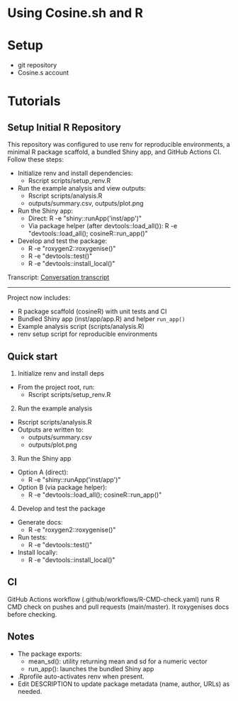 # Using Cosine.sh and R

# Setup
- git repository
- Cosine.s account

# Tutorials

## Setup Initial R Repository

This repository was configured to use renv for reproducible environments, a minimal R package scaffold, a bundled Shiny app, and GitHub Actions CI. Follow these steps:

- Initialize renv and install dependencies:
  - Rscript scripts/setup_renv.R
- Run the example analysis and view outputs:
  - Rscript scripts/analysis.R
  - outputs/summary.csv, outputs/plot.png
- Run the Shiny app:
  - Direct: R -e "shiny::runApp('inst/app')"
  - Via package helper (after devtools::load_all()): R -e "devtools::load_all(); cosineR::run_app()"
- Develop and test the package:
  - R -e "roxygen2::roxygenise()"
  - R -e "devtools::test()"
  - R -e "devtools::install_local()"

Transcript: [Conversation transcript](transcripts/r-repository-setup.md)

---

Project now includes:
- R package scaffold (cosineR) with unit tests and CI
- Bundled Shiny app (inst/app/app.R) and helper `run_app()`
- Example analysis script (scripts/analysis.R)
- renv setup script for reproducible environments

## Quick start

1) Initialize renv and install deps
- From the project root, run:
  - Rscript scripts/setup_renv.R

2) Run the example analysis
- Rscript scripts/analysis.R
- Outputs are written to:
  - outputs/summary.csv
  - outputs/plot.png

3) Run the Shiny app
- Option A (direct):
  - R -e "shiny::runApp('inst/app')"
- Option B (via package helper):
  - R -e "devtools::load_all(); cosineR::run_app()"

4) Develop and test the package
- Generate docs:
  - R -e "roxygen2::roxygenise()"
- Run tests:
  - R -e "devtools::test()"
- Install locally:
  - R -e "devtools::install_local()"

## CI

GitHub Actions workflow (.github/workflows/R-CMD-check.yaml) runs R CMD check on pushes and pull requests (main/master). It roxygenises docs before checking.

## Notes

- The package exports:
  - mean_sd(): utility returning mean and sd for a numeric vector
  - run_app(): launches the bundled Shiny app
- .Rprofile auto-activates renv when present.
- Edit DESCRIPTION to update package metadata (name, author, URLs) as needed.
